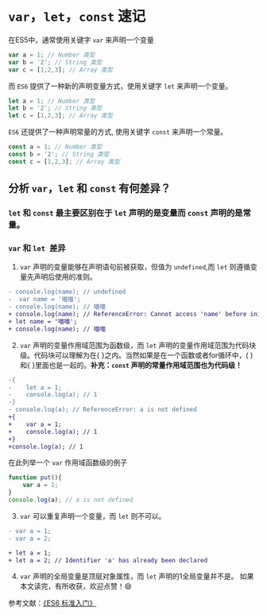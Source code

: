 # `var`，`let`，`const` 速记
在ES5中，通常使用关键字 `var` 来声明一个变量
```js
var a = 1; // Number 类型
var b = '2'; // String 类型
var c = [1,2,3]; // Array 类型
``` 

而 `ES6` 提供了一种新的声明变量方式，使用关键字 `let` 来声明一个变量。
```js
let a = 1; // Number 类型
let b = '2'; // String 类型
let c = [1,2,3]; // Array 类型
```

`ES6` 还提供了一种声明常量的方式, 使用关键字 `const` 来声明一个常量。
```js
const a = 1; // Number 类型
const b = '2'; // String 类型
const c = [1,2,3]; // Array 类型
```

## 分析 `var`，`let` 和 `const` 有何差异？
### `let` 和 `const` 最主要区别在于 `let` 声明的是变量而 `const` 声明的是常量。

### `var` 和 `let `差异
1. `var` 声明的变量能够在声明语句前被获取，但值为 `undefined`,而 `let` 则遵循变量先声明后使用的准则。
```diff
- console.log(name); // undefined
-  var name = '喵喵';
- console.log(name); // 喵喵
+ console.log(name); // ReferenceError: Cannot access 'name' before initialization
+ let name = '喵喵';
+ console.log(name); // 喵喵 
```
2. `var` 声明的变量作用域范围为函数级，而 `let` 声明的变量作用域范围为代码块级。代码块可以理解为在{ }之内。当然如果是在一个函数或者for循环中，( )和{ }里面也是一起的。**补充：`const` 声明的常量作用域范围也为代码级！**
```diff
-{
-    let a = 1;
-    console.log(a); // 1
-}
- console.log(a); // ReferenceError: a is not defined
+{
+    var a = 1;
+    console.log(a); // 1
+}
+console.log(a); // 1
```
 在此列举一个 `var` 作用域函数级的例子
```js
function put(){
    var a = 1;
}
console.log(a); // a is not defined
```

3. `var` 可以重复声明一个变量，而 `let` 则不可以。
```diff
- var a = 1;
- var a = 2;

+ let a = 1;
+ let a = 2; // Identifier 'a' has already been declared
``` 

4. `var` 声明的全局变量是顶层对象属性，而 `let` 声明的1全局变量并不是。
如果本文读完，有所收获，欢迎点赞！😄

参考文献：[《ES6 标准入门》](https://es6.ruanyifeng.com/#docs/let)